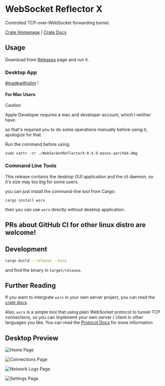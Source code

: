 # WebSocket Reflector X

Controlled TCP-over-WebSocket forwarding tunnel.

[Crate Homepage](https://crates.io/crates/wsrx) | [Crate Docs](https://docs.rs/crate/wsrx/latest)

## Usage

Download from [Releases](https://github.com/XDSEC/WebSocketReflectorX/releases) page and run it.

### Desktop App

[#madewithslint](https://slint.dev/showcase.html) !

#### For Mac Users

> [!CAUTION]
> Apple Developer requires a mac and developer account, which I neither have.
>
> so that's required you to do some operations manually before using it, apologize for that.

Run the command before using:

```
sudo xattr -cr ./WebSocketReflectorX-0.4.9-macos-aarch64.dmg
```

### Command Line Tools

This release contains the desktop GUI application and the cli daemon, so it's size may too big for some users.

you can just install the command-line tool from Cargo:

```
cargo install wsrx
```

then you can use `wsrx` directly without desktop application.

## **PRs about GitHub CI for other linux distro are welcome!**

## Development

```bash
cargo build --release --bins
```

and find the binary in `target/release`.

## Further Reading

If you want to intergrate `wsrx` in your own server project, you can read the [crate docs](https://docs.rs/crate/wsrx/latest).

Also, `wsrx` is a simple tool that using plain WebSocket protocol to tunnel TCP connections, so you can implement your own server / client in other languages you like. You can read the [Protocol Docs](docs/PROTOCOL.md) for more information.

## Desktop Preview

![Home Page](arts/sample-1.png)

![Connections Page](arts/sample-2.png)

![Network Logs Page](arts/sample-3.png)

![Settings Page](arts/sample-4.png)
